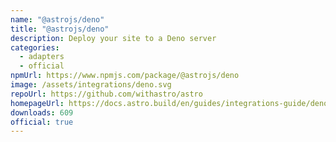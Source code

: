 ```yaml
---
name: "@astrojs/deno"
title: "@astrojs/deno"
description: Deploy your site to a Deno server
categories:
  - adapters
  - official
npmUrl: https://www.npmjs.com/package/@astrojs/deno
image: /assets/integrations/deno.svg
repoUrl: https://github.com/withastro/astro
homepageUrl: https://docs.astro.build/en/guides/integrations-guide/deno/
downloads: 609
official: true
---
```

